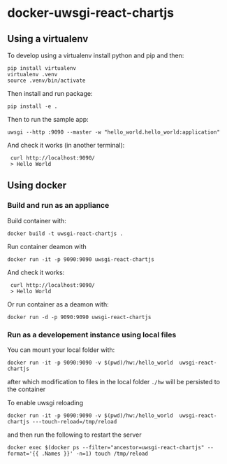 # docker-uwsgi-react-chartjs

## Using a virtualenv

To develop using a virtualenv install python and pip and then:

    pip install virtualenv
    virtualenv .venv
    source .venv/bin/activate

Then install and run package:

    pip install -e . 

Then to run the sample app:

    uwsgi --http :9090 --master -w "hello_world.hello_world:application"

And check it works (in another terminal):

     curl http://localhost:9090/
     > Hello World
    
## Using docker
 
### Build and run as an appliance

Build container with:

    docker build -t uwsgi-react-chartjs .

Run container deamon with

    docker run -it -p 9090:9090 uwsgi-react-chartjs

And check it works:

     curl http://localhost:9090/
     > Hello World

Or run container as a deamon with:

    docker run -d -p 9090:9090 uwsgi-react-chartjs

### Run as a developement instance using local files

You can mount your local folder with:

    docker run -it -p 9090:9090 -v $(pwd)/hw:/hello_world  uwsgi-react-chartjs

after which modification to files in the local folder `./hw` will be persisted to the container

To enable uwsgi reloading

    docker run -it -p 9090:9090 -v $(pwd)/hw:/hello_world  uwsgi-react-chartjs ---touch-reload=/tmp/reload

and then run the following to restart the server

    docker exec $(docker ps --filter="ancestor=uwsgi-react-chartjs" --format='{{ .Names }}' -n=1) touch /tmp/reload
